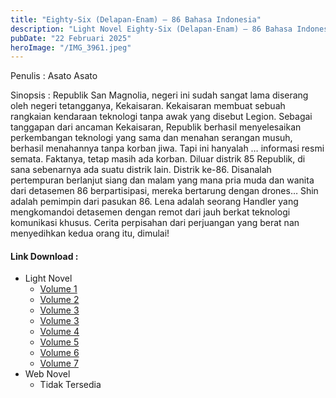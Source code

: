 ```yaml
---
title: "Eighty-Six (Delapan-Enam) – 86 Bahasa Indonesia"
description: "Light Novel Eighty-Six (Delapan-Enam) – 86 Bahasa Indonesia"
pubDate: "22 Februari 2025"
heroImage: "/IMG_3961.jpeg"
---
```


Penulis : Asato Asato

Sinopsis : Republik San Magnolia, negeri ini sudah sangat lama diserang oleh negeri tetangganya, Kekaisaran. Kekaisaran membuat sebuah rangkaian kendaraan teknologi tanpa awak yang disebut Legion. Sebagai tanggapan dari ancaman Kekaisaran, Republik berhasil menyelesaikan perkembangan teknologi yang sama dan menahan serangan musuh, berhasil menahannya tanpa korban jiwa. Tapi ini hanyalah … informasi resmi semata. Faktanya, tetap masih ada korban. Diluar distrik 85 Republik, di sana sebenarnya ada suatu distrik lain. Distrik ke-86. Disanalah pertempuran berlanjut siang dan malam yang mana pria muda dan wanita dari detasemen 86 berpartisipasi, mereka bertarung dengan drones…
Shin adalah pemimpin dari pasukan 86. Lena adalah seorang Handler yang mengkomandoi detasemen dengan remot dari jauh berkat teknologi komunikasi khusus.
Cerita perpisahan dari perjuangan yang berat nan menyedihkan kedua orang itu, dimulai!

#### Link Download :
- Light Novel
  - [Volume 1](https://gawr-index.floral.workers.dev/0:/LN%20&%20WN/LN%20&%20WN%20Jepang%20P1/%20fremd%20tourche/fremd_tourchen_volume%201~Lui%20Novel~.pdf)
  - [Volume 2](https://gawr-index.floral.workers.dev/0:/LN%20&%20WN/LN%20&%20WN%20Jepang%20P1/86/86%20vol1~Lui%20Novel~.pdf)
  - [Volume 3](https://gawr-index.floral.workers.dev/0:/LN%20&%20WN/LN%20&%20WN%20Jepang%20P1/86/86%20vol2~Lui%20Novel~.pdf)
  - [Volume 3](https://gawr-index.floral.workers.dev/0:/LN%20&%20WN/LN%20&%20WN%20Jepang%20P1/86/86%20vol3~Lui%20Novel~.pdf)
  - [Volume 4](https://gawr-index.floral.workers.dev/0:/LN%20&%20WN/LN%20&%20WN%20Jepang%20P1/86/86%20vol4~Lui%20Novel~.pdf)
  - [Volume 5](https://gawr-index.floral.workers.dev/0:/LN%20&%20WN/LN%20&%20WN%20Jepang%20P1/86/86%20vol5~Lui%20Novel~.pdf)
  - [Volume 6](https://gawr-index.floral.workers.dev/0:/LN%20&%20WN/LN%20&%20WN%20Jepang%20P1/86/86%20vol6~Lui%20Novel~.pdf)
  - [Volume 7](https://gawr-index.floral.workers.dev/0:/LN%20&%20WN/LN%20&%20WN%20Jepang%20P1/86/86_Eight_six_Vol7~LuiNovel~.pdf)
- Web Novel
  - Tidak Tersedia
